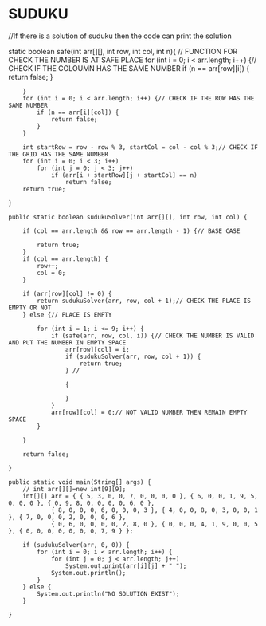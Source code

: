 # SUDUKU
//If there is a solution of suduku then the code can print the solution



static boolean safe(int arr[][], int row, int col, int n){ // FUNCTION FOR CHECK THE NUMBER IS AT SAFE PLACE
        for (int i = 0; i < arr.length; i++) {// CHECK IF THE COLOUMN HAS THE SAME NUMBER
            if (n == arr[row][i]) {
                return false;
            }

        }
        for (int i = 0; i < arr.length; i++) {// CHECK IF THE ROW HAS THE SAME NUMBER
            if (n == arr[i][col]) {
                return false;
            }
        }

        int startRow = row - row % 3, startCol = col - col % 3;// CHECK IF THE GRID HAS THE SAME NUMBER
        for (int i = 0; i < 3; i++)
            for (int j = 0; j < 3; j++)
                if (arr[i + startRow][j + startCol] == n)
                    return false;
        return true;

    }

    public static boolean sudukuSolver(int arr[][], int row, int col) {

        if (col == arr.length && row == arr.length - 1) {// BASE CASE

            return true;
        }
        if (col == arr.length) {
            row++;
            col = 0;
        }

        if (arr[row][col] != 0) {
            return sudukuSolver(arr, row, col + 1);// CHECK THE PLACE IS EMPTY OR NOT
        } else {// PLACE IS EMPTY

            for (int i = 1; i <= 9; i++) {
                if (safe(arr, row, col, i)) {// CHECK THE NUMBER IS VALID AND PUT THE NUMBER IN EMPTY SPACE
                    arr[row][col] = i;
                    if (sudukuSolver(arr, row, col + 1)) {
                        return true;
                    } //

                    {

                    }
                }
                arr[row][col] = 0;// NOT VALID NUMBER THEN REMAIN EMPTY SPACE
            }

        }

        return false;

    }

    public static void main(String[] args) {
        // int arr[][]=new int[9][9];
        int[][] arr = { { 5, 3, 0, 0, 7, 0, 0, 0, 0 }, { 6, 0, 0, 1, 9, 5, 0, 0, 0 }, { 0, 9, 8, 0, 0, 0, 0, 6, 0 },
                { 8, 0, 0, 0, 6, 0, 0, 0, 3 }, { 4, 0, 0, 8, 0, 3, 0, 0, 1 }, { 7, 0, 0, 0, 2, 0, 0, 0, 6 },
                { 0, 6, 0, 0, 0, 0, 2, 8, 0 }, { 0, 0, 0, 4, 1, 9, 0, 0, 5 }, { 0, 0, 0, 0, 0, 0, 0, 7, 9 } };

        if (sudukuSolver(arr, 0, 0)) {
            for (int i = 0; i < arr.length; i++) {
                for (int j = 0; j < arr.length; j++)
                    System.out.print(arr[i][j] + " ");
                System.out.println();
            }
        } else {
            System.out.println("NO SOLUTION EXIST");
        }

    }
